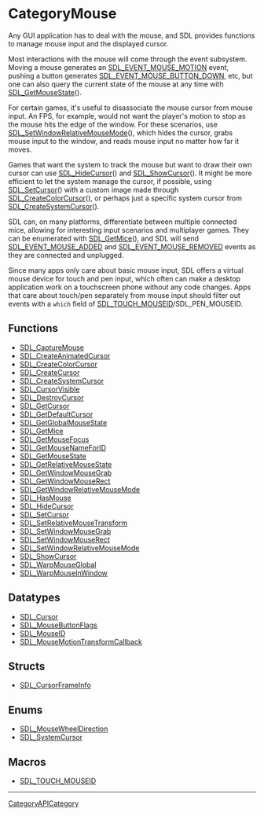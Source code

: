 # CategoryMouse

Any GUI application has to deal with the mouse, and SDL provides functions
to manage mouse input and the displayed cursor.

Most interactions with the mouse will come through the event subsystem.
Moving a mouse generates an
[SDL_EVENT_MOUSE_MOTION](SDL_EVENT_MOUSE_MOTION) event, pushing a button
generates [SDL_EVENT_MOUSE_BUTTON_DOWN](SDL_EVENT_MOUSE_BUTTON_DOWN), etc,
but one can also query the current state of the mouse at any time with
[SDL_GetMouseState](SDL_GetMouseState)().

For certain games, it's useful to disassociate the mouse cursor from mouse
input. An FPS, for example, would not want the player's motion to stop as
the mouse hits the edge of the window. For these scenarios, use
[SDL_SetWindowRelativeMouseMode](SDL_SetWindowRelativeMouseMode)(), which
hides the cursor, grabs mouse input to the window, and reads mouse input no
matter how far it moves.

Games that want the system to track the mouse but want to draw their own
cursor can use [SDL_HideCursor](SDL_HideCursor)() and
[SDL_ShowCursor](SDL_ShowCursor)(). It might be more efficient to let the
system manage the cursor, if possible, using
[SDL_SetCursor](SDL_SetCursor)() with a custom image made through
[SDL_CreateColorCursor](SDL_CreateColorCursor)(), or perhaps just a
specific system cursor from
[SDL_CreateSystemCursor](SDL_CreateSystemCursor)().

SDL can, on many platforms, differentiate between multiple connected mice,
allowing for interesting input scenarios and multiplayer games. They can be
enumerated with [SDL_GetMice](SDL_GetMice)(), and SDL will send
[SDL_EVENT_MOUSE_ADDED](SDL_EVENT_MOUSE_ADDED) and
[SDL_EVENT_MOUSE_REMOVED](SDL_EVENT_MOUSE_REMOVED) events as they are
connected and unplugged.

Since many apps only care about basic mouse input, SDL offers a virtual
mouse device for touch and pen input, which often can make a desktop
application work on a touchscreen phone without any code changes. Apps that
care about touch/pen separately from mouse input should filter out events
with a `which` field of
[SDL_TOUCH_MOUSEID](SDL_TOUCH_MOUSEID)/SDL_PEN_MOUSEID.

<!-- END CATEGORY DOCUMENTATION -->

## Functions

<!-- DO NOT HAND-EDIT CATEGORY LISTS, THEY ARE AUTOGENERATED AND WILL BE OVERWRITTEN, BASED ON TAGS IN INDIVIDUAL PAGE FOOTERS. EDIT THOSE INSTEAD. -->
<!-- BEGIN CATEGORY LIST: CategoryMouse, CategoryAPIFunction -->
- [SDL_CaptureMouse](SDL_CaptureMouse)
- [SDL_CreateAnimatedCursor](SDL_CreateAnimatedCursor)
- [SDL_CreateColorCursor](SDL_CreateColorCursor)
- [SDL_CreateCursor](SDL_CreateCursor)
- [SDL_CreateSystemCursor](SDL_CreateSystemCursor)
- [SDL_CursorVisible](SDL_CursorVisible)
- [SDL_DestroyCursor](SDL_DestroyCursor)
- [SDL_GetCursor](SDL_GetCursor)
- [SDL_GetDefaultCursor](SDL_GetDefaultCursor)
- [SDL_GetGlobalMouseState](SDL_GetGlobalMouseState)
- [SDL_GetMice](SDL_GetMice)
- [SDL_GetMouseFocus](SDL_GetMouseFocus)
- [SDL_GetMouseNameForID](SDL_GetMouseNameForID)
- [SDL_GetMouseState](SDL_GetMouseState)
- [SDL_GetRelativeMouseState](SDL_GetRelativeMouseState)
- [SDL_GetWindowMouseGrab](SDL_GetWindowMouseGrab)
- [SDL_GetWindowMouseRect](SDL_GetWindowMouseRect)
- [SDL_GetWindowRelativeMouseMode](SDL_GetWindowRelativeMouseMode)
- [SDL_HasMouse](SDL_HasMouse)
- [SDL_HideCursor](SDL_HideCursor)
- [SDL_SetCursor](SDL_SetCursor)
- [SDL_SetRelativeMouseTransform](SDL_SetRelativeMouseTransform)
- [SDL_SetWindowMouseGrab](SDL_SetWindowMouseGrab)
- [SDL_SetWindowMouseRect](SDL_SetWindowMouseRect)
- [SDL_SetWindowRelativeMouseMode](SDL_SetWindowRelativeMouseMode)
- [SDL_ShowCursor](SDL_ShowCursor)
- [SDL_WarpMouseGlobal](SDL_WarpMouseGlobal)
- [SDL_WarpMouseInWindow](SDL_WarpMouseInWindow)
<!-- END CATEGORY LIST -->

## Datatypes

<!-- DO NOT HAND-EDIT CATEGORY LISTS, THEY ARE AUTOGENERATED AND WILL BE OVERWRITTEN, BASED ON TAGS IN INDIVIDUAL PAGE FOOTERS. EDIT THOSE INSTEAD. -->
<!-- BEGIN CATEGORY LIST: CategoryMouse, CategoryAPIDatatype -->
- [SDL_Cursor](SDL_Cursor)
- [SDL_MouseButtonFlags](SDL_MouseButtonFlags)
- [SDL_MouseID](SDL_MouseID)
- [SDL_MouseMotionTransformCallback](SDL_MouseMotionTransformCallback)
<!-- END CATEGORY LIST -->

## Structs

<!-- DO NOT HAND-EDIT CATEGORY LISTS, THEY ARE AUTOGENERATED AND WILL BE OVERWRITTEN, BASED ON TAGS IN INDIVIDUAL PAGE FOOTERS. EDIT THOSE INSTEAD. -->
<!-- BEGIN CATEGORY LIST: CategoryMouse, CategoryAPIStruct -->
- [SDL_CursorFrameInfo](SDL_CursorFrameInfo)
<!-- END CATEGORY LIST -->

## Enums

<!-- DO NOT HAND-EDIT CATEGORY LISTS, THEY ARE AUTOGENERATED AND WILL BE OVERWRITTEN, BASED ON TAGS IN INDIVIDUAL PAGE FOOTERS. EDIT THOSE INSTEAD. -->
<!-- BEGIN CATEGORY LIST: CategoryMouse, CategoryAPIEnum -->
- [SDL_MouseWheelDirection](SDL_MouseWheelDirection)
- [SDL_SystemCursor](SDL_SystemCursor)
<!-- END CATEGORY LIST -->

## Macros

<!-- DO NOT HAND-EDIT CATEGORY LISTS, THEY ARE AUTOGENERATED AND WILL BE OVERWRITTEN, BASED ON TAGS IN INDIVIDUAL PAGE FOOTERS. EDIT THOSE INSTEAD. -->
<!-- BEGIN CATEGORY LIST: CategoryMouse, CategoryAPIMacro -->
- [SDL_TOUCH_MOUSEID](SDL_TOUCH_MOUSEID)
<!-- END CATEGORY LIST -->


----
[CategoryAPICategory](CategoryAPICategory)

